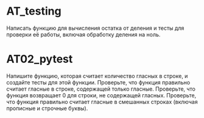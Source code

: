 # AT_testing
Написать функцию для вычисления остатка от деления и тесты для проверки её работы,
включая обработку деления на ноль.

# AT02_pytest

Напишите функцию, которая считает количество гласных в строке, 
и создайте тесты для этой функции.
Проверьте, что функция правильно считает гласные в строке, содержащей только гласные.
Проверьте, что функция возвращает 0 для строки, не содержащей гласных.
Проверьте, что функция правильно считает гласные в смешанных строках 
(включая прописные и строчные буквы).